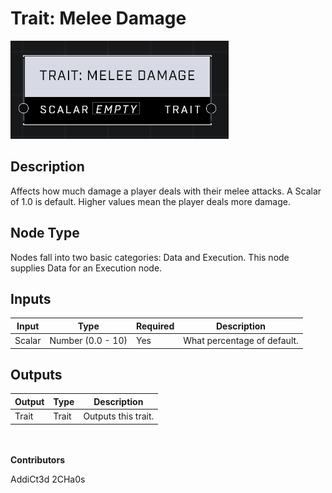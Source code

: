 # Trait: Melee Damage
![](../../../.gitbook/assets/trait-melee-damage.png)

## Description
Affects how much damage a player deals with their melee attacks. A Scalar of 1.0 is default. Higher values mean the player deals more damage.

## Node Type
Nodes fall into two basic categories: Data and Execution. This node supplies Data for an Execution node.

## Inputs
| Input | Type | Required | Description |
|------------------|------------------|----------|--------------------------------------------------------------|
| Scalar | Number (0.0 - 10) | Yes | What percentage of default. |

## Outputs
| Output | Type | Description |
|------------------|------------------|--------------------------------------------------------------|
| Trait | Trait | Outputs this trait. |

\
\
**Contributors**

AddiCt3d 2CHa0s
